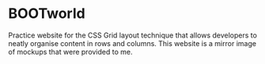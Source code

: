 # BOOTworld

Practice website for the CSS Grid layout technique
that allows developers to neatly organise content in rows and columns.
This website is a mirror image of mockups that were provided to me.
